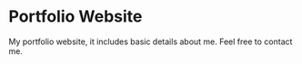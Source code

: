 # Portfolio Website

My portfolio website, it includes basic details about me. Feel free to contact me.

